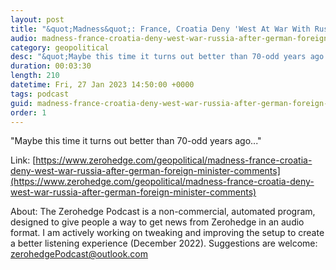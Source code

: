 ```yaml
---
layout: post
title: "&quot;Madness&quot;: France, Croatia Deny 'West At War With Russia' After German Foreign Minister Sparks Outrage"
audio: madness-france-croatia-deny-west-war-russia-after-german-foreign-minister-comments-0
category: geopolitical
desc: "&quot;Maybe this time it turns out better than 70-odd years ago...&quot;"
duration: 00:03:30
length: 210
datetime: Fri, 27 Jan 2023 14:50:00 +0000
tags: podcast
guid: madness-france-croatia-deny-west-war-russia-after-german-foreign-minister-comments-0
order: 1
---
```

&quot;Maybe this time it turns out better than 70-odd years ago...&quot;

Link: [https://www.zerohedge.com/geopolitical/madness-france-croatia-deny-west-war-russia-after-german-foreign-minister-comments](https://www.zerohedge.com/geopolitical/madness-france-croatia-deny-west-war-russia-after-german-foreign-minister-comments)

About: The Zerohedge Podcast is a non-commercial, automated program, designed to give people a way to get news from Zerohedge in an audio format.  I am actively working on tweaking and improving the setup to create a better listening experience (December 2022).  Suggestions are welcome: [zerohedgePodcast@outlook.com](mailto:zerohedgePodcast@outlook.com)
